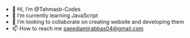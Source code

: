- 👋 Hi, I’m @Tahmasb-Codes
- 🌱 I’m currently learning JavaScript
- 💞️ I’m looking to collaborate on creating website and developing them
- 📫 How to reach me saeediamirabbas04@gmail.com

<!---
Tahmasb-Codes/Tahmasb-Codes is a ✨ special ✨ repository because its `README.md` (this file) appears on your GitHub profile.
You can click the Preview link to take a look at your changes.
--->
